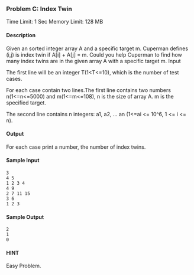 ### Problem C: Index Twin

Time Limit: 1 Sec  Memory Limit: 128 MB

#### Description

Given an sorted integer array A and a specific target m. Cuperman defines (i,j) is index twin if A[i] + A[j] = m. Could you help Cuperman to find how many index twins are in the given array A with a specific target m.
Input

The first line will be an integer T(1<T<=10), which is the number of test cases.

For each case contain two lines.The first line contains two numbers n(1<=n<=5000) and m(1<=m<=108), n is the size of array A. m is the specified target.

The second line contains n integers: a1, a2, ... an (1<=ai <= 10^6, 1 <= i <= n).

#### Output

For each case print a number, the number of index twins.

#### Sample Input

```
3
4 5
1 2 3 4
4 9
2 7 11 15
3 6
1 2 3
```

#### Sample Output

```
2
1
0
```

#### HINT

Easy Problem.